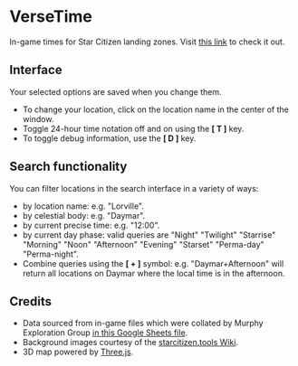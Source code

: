 # VerseTime
In-game times for Star Citizen landing zones.
Visit [this link](https://dydrmr.github.io/VerseTime/) to check it out.

## Interface
Your selected options are saved when you change them.
- To change your location, click on the location name in the center of the window.
- Toggle 24-hour time notation off and on using the **[ T ]** key.
- To toggle debug information, use the **[ D ]** key.

## Search functionality
You can filter locations in the search interface in a variety of ways:
- by location name: e.g. "Lorville".
- by celestial body: e.g. "Daymar".
- by current precise time: e.g. "12:00".
- by current day phase: valid queries are "Night" "Twilight" "Starrise" "Morning" "Noon" "Afternoon" "Evening" "Starset" "Perma-day" "Perma-night".
- Combine queries using the **[ + ]** symbol: e.g. "Daymar+Afternoon" will return all locations on Daymar where the local time is in the afternoon.

## Credits
- Data sourced from in-game files which were collated by Murphy Exploration Group [in this Google Sheets file](https://docs.google.com/spreadsheets/d/1VydKNxBHdljhO8ANSEcZRWogInCh-6tAdjI1HcwFlVE/edit#gid=1238406064).
- Background images courtesy of the [starcitizen.tools Wiki](https://starcitizen.tools/Star_Citizen_Wiki).
- 3D map powered by [Three.js](https://threejs.org/).
